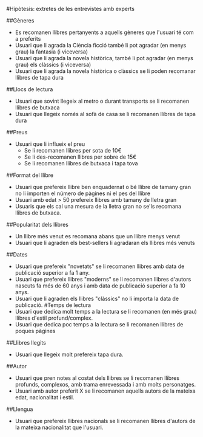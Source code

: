 #Hipòtesis: extretes de les entrevistes amb experts

##Gèneres
- Es recomanen llibres pertanyents a aquells gèneres que l'usuari té com a preferits
- Usuari que li agrada la Ciència ficció també li pot agradar (en menys grau) la fantasia (i viceversa)
- Usuari que li agrada la novela històrica, també li pot agradar (en menys grau) els clàssics (i viceversa)
- Usuari que li agrada la novela històrica o clàssics se li poden recomanar llibres de tapa dura

##Llocs de lectura
- Usuari que sovint llegeix al metro o durant transports se li recomanen llibres de butxaca
- Usuari que llegeix només al sofà de casa se li recomanen llibres de tapa dura

##Preus
- Usuari que li influeix el preu
  - Se li recomanen llibres per sota de 10€
  - Se li des-recomanen llibres per sobre de 15€
  - Se li recomanen llibres de butxaca i tapa tova

##Format del llibre
- Usuari que prefereix llibre ben enquadernat o bé llibre de tamany gran no li importen el número de pàgines ni el pes del llibre
- Usuari amb edat > 50 prefereix llibres amb tamany de lletra gran
- Usuaris que els cal una mesura de la lletra gran no se'ls recomana llibres de butxaca.

##Popularitat dels llibres
- Un llibre més venut es recomana abans que un llibre menys venut
- Usuari que li agraden els best-sellers li agradaran els llibres més venuts

##Dates
- Usuari que prefereix "novetats" se li recomanen llibres amb data de publicació superior a fa 1 any.
- Usuari que prefereix llibres "moderns" se li recomanen llibres d'autors nascuts fa més de 60 anys i amb data de publicació superior a fa 10 anys.
- Usuari que li agraden els llibres "clàssics" no li importa la data de publicació.
#Temps de lectura
- Usuari que dedica molt temps a la lectura se li recomanen (en més grau) llibres d'estil profund/complex.
- Usuari que dedica poc temps a la lectura se li recomanen llibres de poques pàgines

##Llibres llegits
<!-- Usuari se li recomanen llibres semblants a tipus de llibres que ha llegit (especialment si ha llegit més d'un llibre d'aquell tipus).  -->
- Usuari que llegeix molt prefereix tapa dura.

##Autor
- Usuari que pren notes al costat dels llibres se li recomanen llibres profunds, complexos, amb trama enrevessada i amb molts personatges.
- Usuari amb autor preferit X se li recomanen aquells autors de la mateixa edat, nacionalitat i estil.

##Llengua
- Usuari que prefereix llibres nacionals se li recomanen llibres d'autors de la mateixa nacionalitat que l'usuari.
